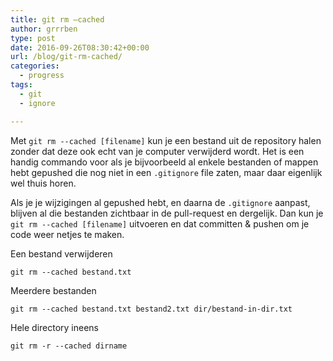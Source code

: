 ```yaml
---
title: git rm –cached
author: grrrben
type: post
date: 2016-09-26T08:30:42+00:00
url: /blog/git-rm-cached/
categories:
  - progress
tags:
  - git
  - ignore

---
```

Met `git rm --cached [filename]` kun je een bestand uit de repository halen zonder dat deze ook echt van je computer verwijderd wordt. Het is een handig commando voor als je bijvoorbeeld al enkele bestanden of mappen hebt gepushed die nog niet in een `.gitignore` file zaten, maar daar eigenlijk wel thuis horen.<!--more-->

Als je je wijzigingen al gepushed hebt, en daarna de `.gitignore` aanpast, blijven al die bestanden zichtbaar in de pull-request en dergelijk. Dan kun je `git rm --cached [filename]` uitvoeren en dat committen & pushen om je code weer netjes te maken. 

Een bestand verwijderen

`git rm --cached bestand.txt`

Meerdere bestanden

`git rm --cached bestand.txt bestand2.txt dir/bestand-in-dir.txt`

Hele directory ineens

`git rm -r --cached dirname`